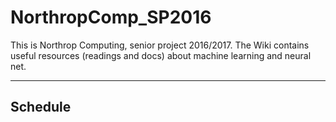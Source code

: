 # NorthropComp_SP2016

This is Northrop Computing, senior project 2016/2017. The Wiki contains useful resources (readings and docs) about machine learning and neural net. 

***

## Schedule



